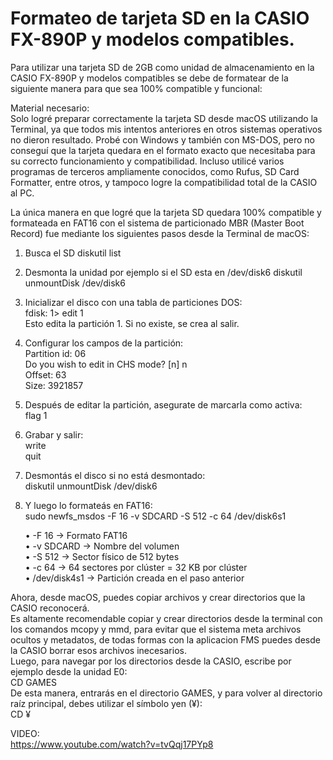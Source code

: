 # Formateo de tarjeta SD en la CASIO FX-890P y modelos compatibles.

Para utilizar una tarjeta SD de 2GB como unidad de almacenamiento en la CASIO FX-890P y modelos compatibles se debe de formatear de la siguiente manera para que sea 100% compatible y funcional: <br>

Material necesario: <br>
Solo logré preparar correctamente la tarjeta SD desde macOS utilizando la Terminal, ya que todos mis intentos anteriores en otros sistemas operativos no dieron resultado. Probé con Windows y también con MS-DOS, pero no conseguí que la tarjeta quedara en el formato exacto que necesitaba para su correcto funcionamiento y compatibilidad. Incluso utilicé varios programas de terceros ampliamente conocidos, como Rufus, SD Card Formatter, entre otros, y tampoco logre la compatibilidad total de la CASIO al PC. <br>

La única manera en que logré que la tarjeta SD quedara 100% compatible y formateada en FAT16 con el sistema de particionado MBR (Master Boot Record) fue mediante los siguientes pasos desde la Terminal de macOS: <br>

 1. Busca el SD
 diskutil list

 2. Desmonta la unidad por ejemplo si el SD esta en /dev/disk6
 diskutil unmountDisk /dev/disk6

 3. Inicializar el disco con una tabla de particiones DOS: <br>
 fdisk: 1> edit 1 <br>
 Esto edita la partición 1. Si no existe, se crea al salir. <br>

 4. Configurar los campos de la partición: <br>
 Partition id: 06 <br>
 Do you wish to edit in CHS mode? [n] n <br>
 Offset: 63 <br>
 Size: 3921857 <br>

 5. Después de editar la partición, asegurate de marcarla como activa: <br>
 flag 1

 6. Grabar y salir: <br>
 write <br>
 quit <br>

 7. Desmontás el disco si no está desmontado: <br>
 diskutil unmountDisk /dev/disk6 <br>

 8. Y luego lo formateás en FAT16: <br>
 sudo newfs_msdos -F 16 -v SDCARD -S 512 -c 64 /dev/disk6s1 <br>

 	•	-F 16 → Formato FAT16 <br>
 	•	-v SDCARD → Nombre del volumen <br>
 	•	-S 512 → Sector físico de 512 bytes <br>
 	•	-c 64 → 64 sectores por clúster = 32 KB por clúster <br>
 	•	/dev/disk4s1 → Partición creada en el paso anterior <br>

Ahora, desde macOS, puedes copiar archivos y crear directorios que la CASIO reconocerá. <br>
Es altamente recomendable copiar y crear directorios desde la terminal con los comandos mcopy y mmd, para evitar que el sistema meta archivos ocultos y metadatos, de todas formas con la aplicacion FMS puedes desde la CASIO borrar esos archivos inecesarios. <br>
Luego, para navegar por los directorios desde la CASIO, escribe por ejemplo desde la unidad E0: <br>
CD GAMES <br>
De esta manera, entrarás en el directorio GAMES, y para volver al directorio raíz principal, debes utilizar el símbolo yen (¥): <br>
CD ¥ <br>

VIDEO: <br>
https://www.youtube.com/watch?v=tvQqj17PYp8



 
	
	
